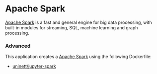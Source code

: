 # Apache Spark

[Apache Spark](https://spark.apache.org/) is a fast and general engine for big data processing, with built-in modules for streaming, SQL, machine learning and graph processing.

### Advanced
This application creates a [Apache Spark](https://github.com/UNINETT/helm-charts/tree/master/spark) using the following Dockerfile:
  - [uninett/jupyter-spark](https://github.com/UNINETT/helm-charts-dockerfiles/tree/ed0d171/jupyter-spark/Dockerfile)
